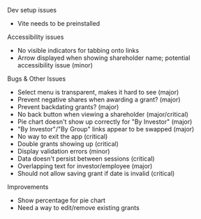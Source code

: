 Dev setup issues
* Vite needs to be preinstalled

Accessibility issues
  - No visible indicators for tabbing onto links
  - Arrow displayed when showing shareholder name; potential accessibility issue (minor)

Bugs & Other Issues
* Select menu is transparent, makes it hard to see (major)
* Prevent negative shares when awarding a grant? (major)
* Prevent backdating grants? (major)
* No back button when viewing a shareholder (major/critical)
* Pie chart doesn't show up correctly for "By Investor" (major)
* "By Investor"/"By Group" links appear to be swapped (major)
* No way to exit the app (critical)
* Double grants showing up (critical)
* Display validation errors (minor)
* Data doesn't persist between sessions (critical)
* Overlapping text for investor/employee (major)
* Should not allow saving grant if date is invalid (critical)

Improvements
* Show percentage for pie chart
* Need a way to edit/remove existing grants
